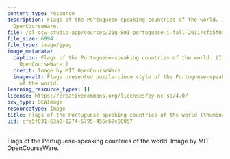 ```yaml
---
content_type: resource
description: Flags of the Portuguese-speaking countries of the world. Image by MIT
  OpenCourseWare.
file: /ol-ocw-studio-app/courses/21g-801-portuguese-i-fall-2011/cfa5f03163a012745795456c67c80057_21g-801f11-th.jpg
file_size: 6994
file_type: image/jpeg
image_metadata:
  caption: Flags of the Portuguese-speaking countries of the world. (Image by MIT
    OpenCourseWare.)
  credit: Image by MIT OpenCourseWare.
  image-alt: Flags presented puzzle-piece style of the Portuguese-speaking countries
    of the world.
learning_resource_types: []
license: https://creativecommons.org/licenses/by-nc-sa/4.0/
ocw_type: OCWImage
resourcetype: Image
title: Flags of the Portuguese-speaking countries of the world (thumbnail)
uid: cfa5f031-63a0-1274-5795-456c67c80057
---
```

Flags of the Portuguese-speaking countries of the world. Image by MIT OpenCourseWare.